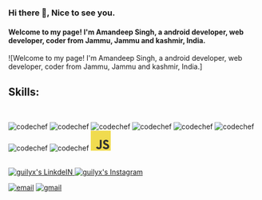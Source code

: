 
### Hi there 👋, Nice to see you.
#### Welcome to my page! I'm Amandeep Singh, a android developer, web developer, coder from Jammu, Jammu and kashmir, India.
![Welcome to my page! I'm Amandeep Singh, a android developer, web developer, coder from Jammu, Jammu and kashmir, India.]



## Skills:
<!-- --><br>
<p float='left'>
<img src='https://img.shields.io/badge/C%2B%2B-00599C?style=for-the-badge&logo=c%2B%2B&logoColor=white' alt='codechef' height='40'>
<img src='https://img.shields.io/badge/Python-FFD43B?style=for-the-badge&logo=python&logoColor=darkgreen' alt='codechef' height='40'>
<img src='https://img.shields.io/badge/Android_Studio-3DDC84?style=for-the-badge&logo=android-studio&logoColor=white' alt='codechef' height='40'>
<img src='https://img.shields.io/badge/Java-ED8B00?style=for-the-badge&logo=java&logoColor=white' alt='codechef' height='40'>
<img src='https://img.shields.io/badge/Visual_Studio_Code-0078D4?style=for-the-badge&logo=visual%20studio%20code&logoColor=white' alt='codechef' height='40'>
<img src='https://img.shields.io/badge/SciPy-654FF0?style=for-the-badge&logo=SciPy&logoColor=white' alt='codechef' height='40'>
<img src='https://img.shields.io/badge/Numpy-777BB4?style=for-the-badge&logo=numpy&logoColor=white' alt='codechef' height='40'>
<img src='https://img.shields.io/badge/Pandas-2C2D72?style=for-the-badge&logo=pandas&logoColor=white' alt='codechef' height='40'>
<img height="40" alt='codechef' src="https://raw.githubusercontent.com/github/explore/80688e429a7d4ef2fca1e82350fe8e3517d3494d/topics/javascript/javascript.png">
</p>




<br>
<a href="https://www.linkedin.com/in/amandeep-singh-487a201b7/">
  <img alt="guilyx's LinkdeIN" width="50px" src="https://user-images.githubusercontent.com/43545812/144035037-0f415fc7-9f96-4517-a370-ccc6e78a714b.png" />
</a>
<a href="https://www.instagram.com/amandeepsingh_3/">
  <img alt="guilyx's Instagram" width="50px" src="https://user-images.githubusercontent.com/43545812/144035088-0dfb165f-8fe0-4d13-896c-876c29d2b128.png" />
</a>
<br>

[<img src='https://img.shields.io/badge/Gmail-D14836?style=for-the-badge&logo=gmail&logoColor=white' alt='email' height='40'>](mailto:karan11750@gmail.com)
[<img src='https://img.shields.io/badge/-CodeChef-5B4638?style=for-the-badge&logo=CodeChef&logoColor=white' alt='gmail' height='40'>](https://www.codechef.com/users/thunder_aman)
